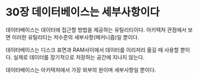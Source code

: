 # 30장 데이터베이스는 세부사항이다

데이터베이스는 데이터에 접근할 방법을 제공하는 유틸리티이다. 아키텍처 관점에서 보면 이러한 유틸리티는 저수준의 세부사항(메커니즘)일 뿐이다.

데이터베이스는 디스크 표면과 RAM사이에서 데이터를 이리저리 옮길 때 사용할 뿐이다. 실제로 데이터를 장기적으로 저장하는 공간에 지나지 않는다. 

데이터베이스는 아키텍처에서 가장 외부의 원이며 세부사항일 뿐이다. 